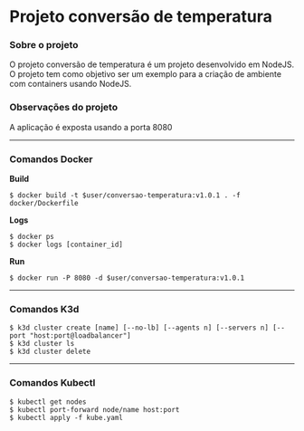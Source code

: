 # Projeto conversão de temperatura

### Sobre o projeto
O projeto conversão de temperatura é um projeto desenvolvido em NodeJS. O projeto tem como objetivo ser um exemplo para a criação de ambiente com containers usando NodeJS.

### Observações do projeto
A aplicação é exposta usando a porta 8080

---
### Comandos Docker
**Build**
```
$ docker build -t $user/conversao-temperatura:v1.0.1 . -f docker/Dockerfile
```
**Logs**
```
$ docker ps
$ docker logs [container_id]
```
**Run**
```
$ docker run -P 8080 -d $user/conversao-temperatura:v1.0.1
```
---
### Comandos K3d
```
$ k3d cluster create [name] [--no-lb] [--agents n] [--servers n] [--port "host:port@loadbalancer"]
$ k3d cluster ls
$ k3d cluster delete
```
---
### Comandos Kubectl
```
$ kubectl get nodes
$ kubectl port-forward node/name host:port
$ kubectl apply -f kube.yaml
```